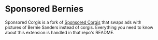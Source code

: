 # Sponsored Bernies

Sponsored Corgis is a fork of [Sponsored Corgis](https://github.com/iandonovan/sponsored_corgis) that swaps ads with pictures of Bernie Sanders instead of corgis. Everything you need to know about this extension is handled in that repo's README.
